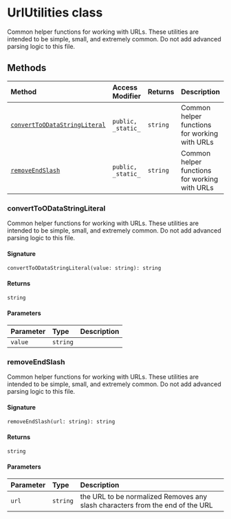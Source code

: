 # UrlUtilities class





Common helper functions for working with URLs. These utilities are intended to be simple, 
small, and extremely common. Do not add advanced parsing logic to this file.






## Methods

| Method	   | Access Modifier | Returns	| Description|
|:-------------|:----|:-------|:-----------|
|[`convertToODataStringLiteral`](#converttoodatastringliteral)     | `public, _static_` | `string` | Common helper functions for working with URLs |
|[`removeEndSlash`](#removeendslash)     | `public, _static_` | `string` | Common helper functions for working with URLs |





### convertToODataStringLiteral

Common helper functions for working with URLs. These utilities are intended to be simple, 
small, and extremely common. Do not add advanced parsing logic to this file.

#### Signature
`convertToODataStringLiteral(value: string): string`

#### Returns
`string`


#### Parameters


| Parameter	   | Type    | Description |
|:-------------|:---------------|:------------|
| `value`    | `string` |  |


### removeEndSlash

Common helper functions for working with URLs. These utilities are intended to be simple, 
small, and extremely common. Do not add advanced parsing logic to this file.

#### Signature
`removeEndSlash(url: string): string`

#### Returns
`string`


#### Parameters


| Parameter	   | Type    | Description |
|:-------------|:---------------|:------------|
| `url`    | `string` | the URL to be normalized  Removes any slash characters from the end of the URL |

